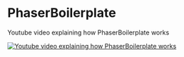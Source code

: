 # PhaserBoilerplate
Youtube video explaining how PhaserBoilerplate works  

[![Youtube video explaining how PhaserBoilerplate works](https://i.ytimg.com/vi_webp/bitZRAhkqMQ/mqdefault.webp)](https://www.youtube.com/watch?v=bitZRAhkqMQ)
